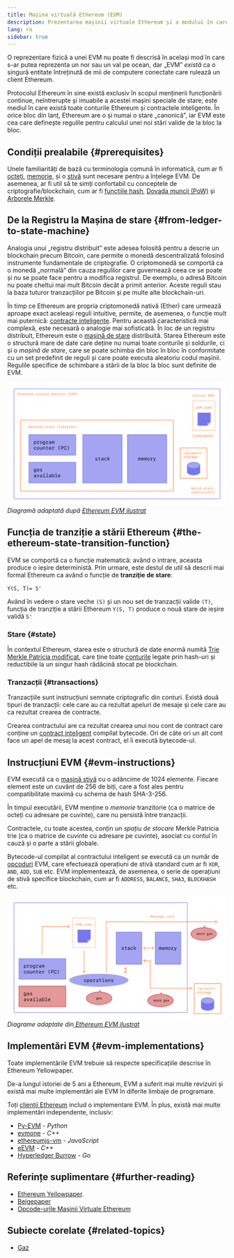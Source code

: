 ```yaml
---
title: Mașina virtuală Ethereum (EVM)
description: Prezentarea mașinii virtuale Ethereum și a modului în care aceasta se referă la stare, tranzacții și contracte inteligente.
lang: ro
sidebar: true
---
```


O reprezentare fizică a unei EVM nu poate fi descrisă în același mod în care s-ar putea reprezenta un nor sau un val pe ocean, dar „EVM” _există_ ca o singură entitate întreținută de mii de computere conectate care rulează un client Ethereum.

Protocolul Ethereum în sine există exclusiv în scopul menținerii funcționării continue, neîntrerupte și imuabile a acestei mașini speciale de stare; este mediul în care există toate conturile Ethereum și contractele inteligente. În orice bloc din lanț, Ethereum are o și numai o stare „canonică”, iar EVM este cea care definește regulile pentru calculul unei noi stări valide de la bloc la bloc.

## Condiții prealabile {#prerequisites}

Unele familiarități de bază cu terminologia comună în informatică, cum ar fi [octeți](https://wikipedia.org/wiki/Byte), [memorie](https://wikipedia.org/wiki/Computer_memory), și o [stivă](<https://wikipedia.org/wiki/Stack_(abstract_data_type)>) sunt necesare pentru a înțelege EVM. De asemenea, ar fi util să te simți confortabil cu conceptele de criptografie/blockchain, cum ar fi [funcțiile hash](https://wikipedia.org/wiki/Cryptographic_hash_function), [Dovada muncii (PoW)](https://wikipedia.org/wiki/Proof_of_work) și [Arborele Merkle](https://wikipedia.org/wiki/Proof_of_work).

## De la Registru la Mașina de stare {#from-ledger-to-state-machine}

Analogia unui „registru distribuit” este adesea folosită pentru a descrie un blockchain precum Bitcoin, care permite o monedă descentralizată folosind instrumente fundamentale de criptografie. O criptomonedă se comportă ca o monedă „normală” din cauza regulilor care guvernează ceea ce se poate și nu se poate face pentru a modifica registrul. De exemplu, o adresă Bitcoin nu poate cheltui mai mult Bitcoin decât a primit anterior. Aceste reguli stau la baza tuturor tranzacțiilor pe Bitcoin și pe multe alte blockchain-uri.

În timp ce Ethereum are propria criptomonedă nativă (Ether) care urmează aproape exact aceleași reguli intuitive, permite, de asemenea, o funcție mult mai puternică: [contracte inteligente](/developers/docs/smart-contracts/). Pentru această caracteristică mai complexă, este necesară o analogie mai sofisticată. În loc de un registru distribuit, Ethereum este o [mașină de stare](https://wikipedia.org/wiki/Finite-state_machine) distribuită. Starea Ethereum este o structură mare de date care deține nu numai toate conturile și soldurile, ci și o _mașină de stare_, care se poate schimba din bloc în bloc în conformitate cu un set predefinit de reguli și care poate executa aleatoriu codul mașinii. Regulile specifice de schimbare a stării de la bloc la bloc sunt definite de EVM.

![O diagramă care prezintă alcătuirea EVM](../../../../../developers/docs/evm/evm.png) _Diagramă adaptată după [Ethereum EVM ilustrat](https://takenobu-hs.github.io/downloads/ethereum_evm_illustrated.pdf)_

## Funcția de tranziție a stării Ethereum {#the-ethereum-state-transition-function}

EVM se comportă ca o funcție matematică: având o intrare, aceasta produce o ieșire deterministă. Prin urmare, este destul de util să descrii mai formal Ethereum ca având o funcție de **tranziție de stare**:

```
Y(S, T)= S'
```

Având în vedere o stare veche `(S)` și un nou set de tranzacții valide `(T)`, funcția de tranziție a stării Ethereum `Y(S, T)` produce o nouă stare de ieșire validă `S'`

### Stare {#state}

În contextul Ethereum, starea este o structură de date enormă numită [Trie Merkle Patricia modificat](https://eth.wiki/en/fundamentals/patricia-tree), care ține toate [conturile](/developers/docs/accounts/) legate prin hash-uri și reductibile la un singur hash rădăcină stocat pe blockchain.

### Tranzacții {#transactions}

Tranzacțiile sunt instrucțiuni semnate criptografic din conturi. Există două tipuri de tranzacții: cele care au ca rezultat apeluri de mesaje și cele care au ca rezultat crearea de contracte.

Crearea contractului are ca rezultat crearea unui nou cont de contract care conține un [contract inteligent](/developers/docs/smart-contracts/anatomy/) compilat bytecode. Ori de câte ori un alt cont face un apel de mesaj la acest contract, el îi execută bytecode-ul.

## Instrucțiuni EVM {#evm-instructions}

EVM execută ca o [mașină stivă](https://wikipedia.org/wiki/Stack_machine) cu o adâncime de 1024 elemente. Fiecare element este un cuvânt de 256 de biți, care a fost ales pentru compatibilitate maximă cu schema de hash SHA-3-256.

În timpul executării, EVM menține o _memorie_ tranzitorie (ca o matrice de octeți cu adresare pe cuvinte), care nu persistă între tranzacții.

Contractele, cu toate acestea, conțin un _spațiu de stocare_ Merkle Patricia trie (ca o matrice de cuvinte cu adresare pe cuvinte), asociat cu contul în cauză și o parte a stării globale.

Bytecode-ul compilat al contractului inteligent se execută ca un număr de [opcoduri](https://www.ethervm.io/) EVM, care efectuează operațiuni de stivă standard cum ar fi `XOR`, `AND`, `ADD`, `SUB` etc. EVM implementează, de asemenea, o serie de operațiuni de stivă specifice blockchain, cum ar fi `ADDRESS`, `BALANCE`, `SHA3`, `BLOCKHASH` etc.

![O diagramă care arată unde este necesar gaz pentru operațiunile EVM](../../../../../developers/docs/gas/gas.png) _Diagrame adaptate din[ Ethereum EVM ilustrat](https://takenobu-hs.github.io/downloads/ethereum_evm_illustrated.pdf)_

## Implementări EVM {#evm-implementations}

Toate implementările EVM trebuie să respecte specificațiile descrise în Ethereum Yellowpaper.

De-a lungul istoriei de 5 ani a Ethereum, EVM a suferit mai multe revizuiri și există mai multe implementări ale EVM în diferite limbaje de programare.

Toți [clienții Ethereum](/developers/docs/nodes-and-clients/#execution-clients) includ o implementare EVM. În plus, există mai multe implementări independente, inclusiv:

- [Py-EVM](https://github.com/ethereum/py-evm) - _Python_
- [evmone](https://github.com/ethereum/evmone) - _C++_
- [ethereumjs-vm](https://github.com/ethereumjs/ethereumjs-vm) - _JavaScript_
- [eEVM](https://github.com/microsoft/eevm) - _C++_
- [Hyperledger Burrow](https://github.com/hyperledger/burrow) - _Go_

## Referințe suplimentare {#further-reading}

- [Ethereum Yellowpaper](https://ethereum.github.io/yellowpaper/paper.pdf).
- [Beigepaper](https://github.com/chronaeon/beigepaper)
- [Opcode-urile Mașinii Virtuale Ethereum](https://www.ethervm.io/)

## Subiecte corelate {#related-topics}

- [Gaz](/developers/docs/gas/)
